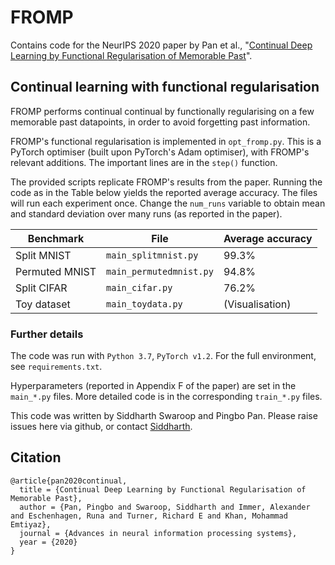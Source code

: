 # FROMP

Contains code for the NeurIPS 2020 paper by Pan et al., "[Continual Deep Learning by Functional Regularisation of Memorable Past](https://arxiv.org/abs/2004.14070)".

## Continual learning with functional regularisation

FROMP performs continual continual by functionally regularising on a few memorable past datapoints, in order to avoid forgetting past information.

FROMP's functional regularisation is implemented in ``opt_fromp.py``. This is a PyTorch optimiser (built upon PyTorch's Adam optimiser), with FROMP's relevant additions. The important lines are in the ``step()`` function.

The provided scripts replicate FROMP's results from the paper. Running the code as in the Table below yields the reported average accuracy.
The files will run each experiment once. Change the ``num_runs`` variable to obtain mean and standard deviation over many runs (as reported in the paper).

| Benchmark | File | Average accuracy |
|---        |---   |---               |
| Split MNIST | ``main_splitmnist.py`` | 99.3% |
| Permuted MNIST | ``main_permutedmnist.py`` | 94.8% |
| Split CIFAR | ``main_cifar.py`` | 76.2% |
| Toy dataset | ``main_toydata.py`` | (Visualisation) |

### Further details

The code was run with ``Python 3.7``, ``PyTorch v1.2``. For the full environment, see ``requirements.txt``.

Hyperparameters (reported in Appendix F of the paper) are set in the ``main_*.py`` files. More detailed code is in the corresponding ``train_*.py`` files.

This code was written by Siddharth Swaroop and Pingbo Pan. Please raise issues here via github, or contact [Siddharth](mailto:ss2163@cam.ac.uk).

## Citation

```
@article{pan2020continual,
  title = {Continual Deep Learning by Functional Regularisation of Memorable Past},
  author = {Pan, Pingbo and Swaroop, Siddharth and Immer, Alexander and Eschenhagen, Runa and Turner, Richard E and Khan, Mohammad Emtiyaz},
  journal = {Advances in neural information processing systems},
  year = {2020}
}
```
